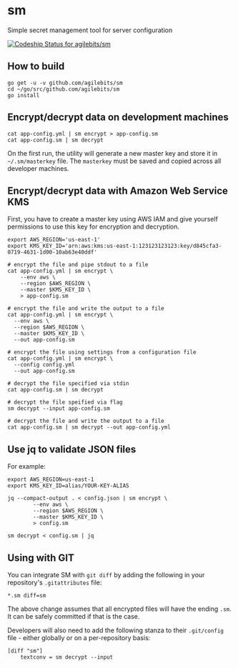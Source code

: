 # sm
Simple secret management tool for server configuration

[ ![Codeship Status for agilebits/sm](https://app.codeship.com/projects/33899e80-fae5-0134-b168-721cf569a862/status?branch=master)](https://app.codeship.com/projects/211385)

## How to build

```
go get -u -v github.com/agilebits/sm
cd ~/go/src/github.com/agilebits/sm
go install
```
## Encrypt/decrypt data on development machines

```
cat app-config.yml | sm encrypt > app-config.sm
cat app-config.sm | sm decrypt
```

On the first run, the utility will generate a new master key and store it in `~/.sm/masterkey` file. The `masterkey` must be saved and copied across all developer machines.


## Encrypt/decrypt data with Amazon Web Service KMS

First, you have to create a master key using AWS IAM and give yourself permissions to use this key for encryption and decryption.

```
export AWS_REGION='us-east-1'
export KMS_KEY_ID='arn:aws:kms:us-east-1:123123123123:key/d845cfa3-0719-4631-1d00-10ab63e40ddf'

# encrypt the file and pipe stdout to a file
cat app-config.yml | sm encrypt \
	--env aws \
	--region $AWS_REGION \
	--master $KMS_KEY_ID \
	> app-config.sm

# encrypt the file and write the output to a file
cat app-config.yml | sm encrypt \
  --env aws \
  --region $AWS_REGION \
  --master $KMS_KEY_ID \
  --out app-config.sm

# encrypt the file using settings from a configuration file
cat app-config.yml | sm encrypt \
  --config config.yml
  --out app-config.sm

# decrypt the file specified via stdin
cat app-config.sm | sm decrypt

# decrypt the file speified via flag
sm decrypt --input app-config.sm

# decrypt the file and write the output to a file
cat app-config.sm | sm decrypt --out app-config.yml
```

## Use jq to validate JSON files

For example:
```
export AWS_REGION=us-east-1
export KMS_KEY_ID=alias/YOUR-KEY-ALIAS

jq --compact-output . < config.json | sm encrypt \
        --env aws \
        --region $AWS_REGION \
        --master $KMS_KEY_ID \
        > config.sm

sm decrypt < config.sm | jq

```

## Using with GIT

You can integrate SM with `git diff` by adding the following in your repository's `.gitattributes` file:

```
*.sm diff=sm
```

The above change assumes that all encrypted files will have the ending `.sm`. It can be safely committed if that is the case.

Developers will also need to add the following stanza to their `.git/config` file - either globally or on a per-repository basis:

```
[diff "sm"]
    textconv = sm decrypt --input
```
